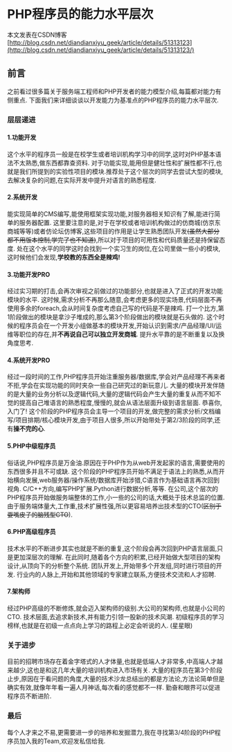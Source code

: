 # PHP程序员的能力水平层次

本文发表在CSDN博客  [http://blog.csdn.net/diandianxiyu_geek/article/details/51313123](http://blog.csdn.net/diandianxiyu_geek/article/details/51313123/)


## 前言

之前看过很多篇关于服务端工程师和PHP开发者的能力模型介绍,每篇都对能力有侧重点.
下面我们来详细谈谈以开发能力为基准点的PHP程序员的能力水平层次.

### 层层递进

#### 1.功能开发

这个水平的程序员一般是在校学生或者培训机构学习中的同学,这时对PHP基本语法不太熟悉,做东西都靠查资料.
对于功能实现,能用但是健壮性和扩展性都不行,也就是我们所提到的实验性项目的模块.推荐处于这个层次的同学去尝试大型的模块,去解决复杂的问题,在实际开发中提升对语言的熟悉程度.

#### 2.系统开发

能实现简单的CMS编写,能使用框架实现功能,对服务器相关知识有了解,能进行简单的服务器配置.
这里要注意的是,对于在学校或者培训机构做过的仿商城(仿京东商城等等)或者仿论坛仿博客,这些项目的作用是让学生熟悉团队开发<del>(虽然大部分都不用版本控制,学完了也不知道)</del>,所以对于项目的可用性和代码质量还是持保留态度.
处在这个水平的同学这时会找到一个实习生的岗位,在公司里做一些小的模块,这时候他们会发现,<b>学校教的东西全是辣鸡!</b>

#### 3.功能开发PRO

经过实习期的打击,会再次审视之前做过的功能部分,也就是进入了正式的开发功能模块的水平.
这时候,需求分析不再那么随意,会考虑更多的现实场景,代码层面不再使用多余的foreach,会从时间复杂度考虑自己写的代码是不是辣鸡.
打一个比方,第1阶段做出的模块是拿沙子堆成的,那么第3个阶段做出的模块就是石头做的.
这个时候的程序员会在一个开发小组做基本的模块开发,开始认识到需求/产品经理/UI/运维等职位的存在,并**不再说自己可以独立开发商城**.
提升水平靠的是不断重复以及换角度思考.


#### 4.系统开发PRO

经过一段时间的工作,PHP程序员开始注重服务器/数据库,学会对产品经理不再来者不拒,学会在实现功能的同时夹杂一些自己研究过的新玩意儿.
大量的模块开发伴随的是大量的业务分析以及逻辑代码,大量的逻辑代码会产生大量的重复从而不知不觉的提高自己堆语言的熟悉程度,慢慢的,就会从语法层面升级到语言层面.
恭喜你,入门了!
这个阶段的PHP程序员会主导一个项目的开发,做完整的需求分析/文档编写/项目排期/核心模块开发,由于项目人很多,所以开始带处于第2/3阶段的同学,还有<b>操不完的心</b>.


#### 5.PHP中级程序员

俗话说,PHP程序员是万金油.原因在于PHP作为从web开发起家的语言,需要使用的东西很多并且不可或缺.
这个阶段的PHP程序员开始不满足于语法上的熟悉,从而开始横向发展,web服务器/操作系统/数据库开始涉猎,C语言作为基础语言再次回到视角.
C/C++方向,编写PHP扩展.Python进行数据分析,等等.
在公司,这个层次的PHP程序员开始做服务端整体的工作,小一些的公司的话,大概处于技术总监的位置.
由于服务端体量大,工作重,技术扩展性强,所以更容易培养出技术型的CTO(<del>区别于耍嘴皮子的脑残型CTO</del>).

#### 6.PHP高级程序员

技术水平的不断进步其实也就是不断的重复,这个阶段会再次回到PHP语言层面,只是更加深层次的理解.
在此同时,随着各个方向的积累,已经开始做大型项目的架构设计,从顶向下的分析整个系统.
团队开发上,开始带多个开发组,同时进行项目的开发.
行业内的人脉上,开始和其他领域的专家建立联系,方便技术交流和人才招聘.

#### 7.架构师

经过PHP高级的不断修炼,就会迈入架构师的级别.大公司的架构师,也就是小公司的CTO.
技术层面,去追求新技术,并有能力引领一股新的技术风潮.
初级程序员的学习榜样,也就是在初级一点点向上学习的路程上必定会听说的人.
(星星眼)

### 关于进步

目前的招聘市场存在着金字塔式的人才体量,也就是低端人才非常多,中高端人才越来越少,这也是和这几年大量的培训机构进入市场有关.
大量的程序员在第3个阶段止步,原因在于看问题的角度,大量的技术沙龙总结出的都是方法论,方法论简单但是确实有效,就像年年看一遍人月神话,每次看的感觉都不一样.
勤奋和眼界可以促进程序员不断进阶.

### 最后

每个人才来之不易,更需要进一步的培养和发掘潜力,我在寻找第3/4阶段的PHP程序员加入我的Team,欢迎发私信给我.




